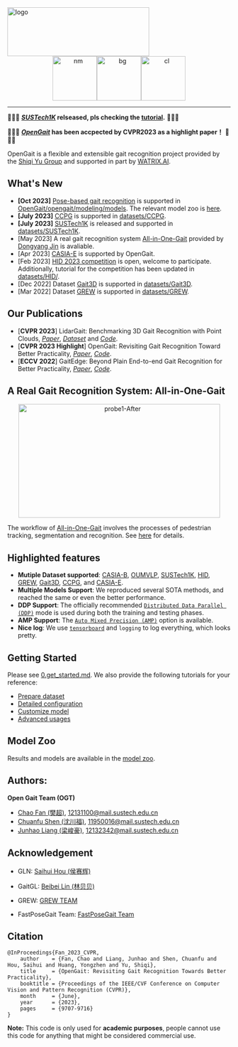 <img src="./assets/logo2.png" width = "320" height = "110" alt="logo" />

<div align="center"><img src="./assets/nm.gif" width = "100" height = "100" alt="nm" /><img src="./assets/bg.gif" width = "100" height = "100" alt="bg" /><img src="./assets/cl.gif" width = "100" height = "100" alt="cl" /></div>

------------------------------------------
📣📣📣 **[*SUSTech1K*](https://lidargait.github.io) relseased, pls checking the [tutorial](datasets/SUSTech1K/README.md).** 📣📣📣

🎉🎉🎉 **[*OpenGait*](https://openaccess.thecvf.com/content/CVPR2023/papers/Fan_OpenGait_Revisiting_Gait_Recognition_Towards_Better_Practicality_CVPR_2023_paper.pdf) has been accpected by CVPR2023 as a highlight paper！** 🎉🎉🎉

OpenGait is a flexible and extensible gait recognition project provided by the [Shiqi Yu Group](https://faculty.sustech.edu.cn/yusq/) and supported in part by [WATRIX.AI](http://www.watrix.ai).

## What's New
- **[Oct 2023]** [Pose-based gait recognition](https://github.com/BNU-IVC/FastPoseGait) is supported in [OpenGait/opengait/modeling/models](./opengait/modeling/models). The relevant model zoo is [here](./docs/1.1.skeleton_model_zoo.md).
- **[July 2023]** [CCPG](https://github.com/BNU-IVC/CCPG) is supported in [datasets/CCPG](./datasets/CCPG).
- **[July 2023]** [SUSTech1K](https://lidargait.github.io) is released and supported in [datasets/SUSTech1K](./datasets/SUSTech1K).
- [May 2023] A real gait recognition system [All-in-One-Gait](https://github.com/jdyjjj/All-in-One-Gait) provided by [Dongyang Jin](https://github.com/jdyjjj) is avaliable.
- [Apr 2023] [CASIA-E](datasets/CASIA-E/README.md) is supported by OpenGait.
- [Feb 2023] [HID 2023 competition](https://hid2023.iapr-tc4.org/) is open, welcome to participate. Additionally, tutorial for the competition has been updated in [datasets/HID/](./datasets/HID).
- [Dec 2022] Dataset [Gait3D](https://github.com/Gait3D/Gait3D-Benchmark) is supported in [datasets/Gait3D](./datasets/Gait3D).
- [Mar 2022] Dataset [GREW](https://www.grew-benchmark.org) is supported in [datasets/GREW](./datasets/GREW).

## Our Publications
- [**CVPR 2023**] LidarGait: Benchmarking 3D Gait Recognition with Point Clouds, [*Paper*](https://openaccess.thecvf.com/content/CVPR2023/papers/Shen_LidarGait_Benchmarking_3D_Gait_Recognition_With_Point_Clouds_CVPR_2023_paper.pdf), [*Dataset*](https://lidargait.github.io) and [*Code*](datasets/SUSTech1K/README.md).
- [**CVPR 2023 Highlight**] OpenGait: Revisiting Gait Recognition Toward Better Practicality, [*Paper*](https://openaccess.thecvf.com/content/CVPR2023/papers/Fan_OpenGait_Revisiting_Gait_Recognition_Towards_Better_Practicality_CVPR_2023_paper.pdf), [*Code*](configs/gaitbase).
- [**ECCV 2022**] GaitEdge: Beyond Plain End-to-end Gait Recognition for Better Practicality, [*Paper*](), [*Code*](configs/gaitedge/README.md).

## A Real Gait Recognition System: All-in-One-Gait
<div align="center">
       <img src="./assets/probe1-After.gif"  width = "455" height = "256" alt="probe1-After" />
</div>

The workflow of [All-in-One-Gait](https://github.com/jdyjjj/All-in-One-Gait) involves the processes of pedestrian tracking, segmentation and recognition.
See [here](https://github.com/jdyjjj/All-in-One-Gait) for details.

## Highlighted features
- **Mutiple Dataset supported**: [CASIA-B](http://www.cbsr.ia.ac.cn/english/Gait%20Databases.asp), [OUMVLP](http://www.am.sanken.osaka-u.ac.jp/BiometricDB/GaitMVLP.html), [SUSTech1K](https://lidargait.github.io), [HID](http://hid2022.iapr-tc4.org/), [GREW](https://www.grew-benchmark.org), [Gait3D](https://github.com/Gait3D/Gait3D-Benchmark), [CCPG](https://openaccess.thecvf.com/content/CVPR2023/papers/Li_An_In-Depth_Exploration_of_Person_Re-Identification_and_Gait_Recognition_in_CVPR_2023_paper.pdf), and [CASIA-E](https://www.scidb.cn/en/detail?dataSetId=57be0e918db743279baf44a38d013a06).
- **Multiple Models Support**: We reproduced several SOTA methods, and reached the same or even the better performance. 
- **DDP Support**: The officially recommended [`Distributed Data Parallel (DDP)`](https://pytorch.org/tutorials/intermediate/ddp_tutorial.html) mode is used during both the training and testing phases.
- **AMP Support**: The [`Auto Mixed Precision (AMP)`](https://pytorch.org/tutorials/recipes/recipes/amp_recipe.html?highlight=amp) option is available.
- **Nice log**: We use [`tensorboard`](https://pytorch.org/docs/stable/tensorboard.html) and `logging` to log everything, which looks pretty.

## Getting Started


Please see [0.get_started.md](docs/0.get_started.md). We also provide the following tutorials for your reference:
- [Prepare dataset](docs/2.prepare_dataset.md)
- [Detailed configuration](docs/3.detailed_config.md)
- [Customize model](docs/4.how_to_create_your_model.md)
- [Advanced usages](docs/5.advanced_usages.md) 

## Model Zoo
Results and models are available in the [model zoo](docs/1.model_zoo.md).


## Authors:
**Open Gait Team (OGT)**
- [Chao Fan (樊超)](https://chaofan996.github.io), 12131100@mail.sustech.edu.cn
- [Chuanfu Shen (沈川福)](https://chuanfushen.github.io), 11950016@mail.sustech.edu.cn
- [Junhao Liang (梁峻豪)](https://faculty.sustech.edu.cn/?p=95401&tagid=yusq&cat=2&iscss=1&snapid=1&orderby=date), 12132342@mail.sustech.edu.cn

## Acknowledgement
- GLN: [Saihui Hou (侯赛辉)](http://home.ustc.edu.cn/~saihui/index_english.html)
- GaitGL: [Beibei Lin (林贝贝)](https://scholar.google.com/citations?user=KyvHam4AAAAJ&hl=en&oi=ao)
- GREW: [GREW TEAM](https://www.grew-benchmark.org)

- FastPoseGait Team: [FastPoseGait Team](https://github.com/BNU-IVC/FastPoseGait)

## Citation

```
@InProceedings{Fan_2023_CVPR,
    author    = {Fan, Chao and Liang, Junhao and Shen, Chuanfu and Hou, Saihui and Huang, Yongzhen and Yu, Shiqi},
    title     = {OpenGait: Revisiting Gait Recognition Towards Better Practicality},
    booktitle = {Proceedings of the IEEE/CVF Conference on Computer Vision and Pattern Recognition (CVPR)},
    month     = {June},
    year      = {2023},
    pages     = {9707-9716}
}
```

**Note:**
This code is only used for **academic purposes**, people cannot use this code for anything that might be considered commercial use.
